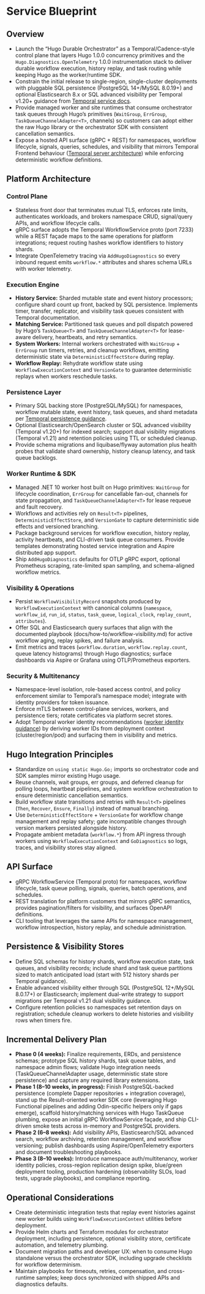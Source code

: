# Service Blueprint

## Overview

- Launch the “Hugo Durable Orchestrator” as a Temporal/Cadence-style control plane that layers Hugo 1.0.0 concurrency primitives and the `Hugo.Diagnostics.OpenTelemetry` 1.0.0 instrumentation stack to deliver durable workflow execution, history replay, and task routing while keeping Hugo as the worker/runtime SDK.
- Constrain the initial release to single-region, single-cluster deployments with pluggable SQL persistence (PostgreSQL 14+/MySQL 8.0.19+) and optional Elasticsearch 8.x or SQL advanced visibility per Temporal v1.20+ guidance from [Temporal service docs](https://docs.temporal.io/temporal-service).
- Provide managed worker and site runtimes that consume orchestrator task queues through Hugo’s primitives (`WaitGroup`, `ErrGroup`, `TaskQueueChannelAdapter<T>`, channels) so customers can adopt either the raw Hugo library or the orchestrator SDK with consistent cancellation semantics.
- Expose a hosted API surface (gRPC + REST) for namespaces, workflow lifecycle, signals, queries, schedules, and visibility that mirrors Temporal Frontend behaviour ([Temporal server architecture](https://docs.temporal.io/temporal-service/temporal-server)) while enforcing deterministic workflow definitions.

## Platform Architecture

### Control Plane

- Stateless front door that terminates mutual TLS, enforces rate limits, authenticates workloads, and brokers namespace CRUD, signal/query APIs, and workflow lifecycle calls.
- gRPC surface adopts the Temporal WorkflowService proto (port 7233) while a REST façade maps to the same operations for platform integrations; request routing hashes workflow identifiers to history shards.
- Integrate OpenTelemetry tracing via `AddHugoDiagnostics` so every inbound request emits `workflow.*` attributes and shares schema URLs with worker telemetry.

### Execution Engine

- **History Service:** Sharded mutable state and event history processors; configure shard count up front, backed by SQL persistence. Implements timer, transfer, replicator, and visibility task queues consistent with Temporal documentation.
- **Matching Service:** Partitioned task queues and poll dispatch powered by Hugo’s `TaskQueue<T>` and `TaskQueueChannelAdapter<T>` for lease-aware delivery, heartbeats, and retry semantics.
- **System Workers:** Internal workers orchestrated with `WaitGroup` + `ErrGroup` run timers, retries, and cleanup workflows, emitting deterministic state via `DeterministicEffectStore` during replay.
- **Workflow Replay:** Rehydrate workflow state using `WorkflowExecutionContext` and `VersionGate` to guarantee deterministic replays when workers reschedule tasks.

### Persistence Layer

- Primary SQL backing store (PostgreSQL/MySQL) for namespaces, workflow mutable state, event history, task queues, and shard metadata per [Temporal persistence guidance](https://docs.temporal.io/temporal-service/persistence).
- Optional Elasticsearch/OpenSearch cluster or SQL advanced visibility (Temporal v1.20+) for indexed search; support dual visibility migrations (Temporal v1.21) and retention policies using TTL or scheduled cleanup.
- Provide schema migrations and liquibase/flyway automation plus health probes that validate shard ownership, history cleanup latency, and task queue backlogs.

### Worker Runtime & SDK

- Managed .NET 10 worker host built on Hugo primitives: `WaitGroup` for lifecycle coordination, `ErrGroup` for cancellable fan-out, channels for state propagation, and `TaskQueueChannelAdapter<T>` for lease requeue and fault recovery.
- Workflows and activities rely on `Result<T>` pipelines, `DeterministicEffectStore`, and `VersionGate` to capture deterministic side effects and versioned branching.
- Package background services for workflow execution, history replay, activity heartbeats, and CLI-driven task queue consumers. Provide templates demonstrating hosted service integration and Aspire distributed app support.
- Ship `AddHugoDiagnostics` defaults for OTLP gRPC export, optional Prometheus scraping, rate-limited span sampling, and schema-aligned workflow metrics.

### Visibility & Operations

- Persist `WorkflowVisibilityRecord` snapshots produced by `WorkflowExecutionContext` with canonical columns (`namespace`, `workflow_id`, `run_id`, `status`, `task_queue`, `logical_clock`, `replay_count`, `attributes`).
- Offer SQL and Elasticsearch query surfaces that align with the documented playbook (docs/how-to/workflow-visibility.md) for active workflow aging, replay spikes, and failure analysis.
- Emit metrics and traces (`workflow.duration`, `workflow.replay.count`, queue latency histograms) through Hugo diagnostics; surface dashboards via Aspire or Grafana using OTLP/Prometheus exporters.

### Security & Multitenancy

- Namespace-level isolation, role-based access control, and policy enforcement similar to Temporal’s namespace model; integrate with identity providers for token issuance.
- Enforce mTLS between control-plane services, workers, and persistence tiers; rotate certificates via platform secret stores.
- Adopt Temporal worker identity recommendations ([worker identity guidance](https://docs.temporal.io/workers)) by deriving worker IDs from deployment context (cluster/region/pod) and surfacing them in visibility and metrics.

## Hugo Integration Principles

- Standardize on `using static Hugo.Go;` imports so orchestrator code and SDK samples mirror existing Hugo usage.
- Reuse channels, wait groups, err groups, and deferred cleanup for polling loops, heartbeat pipelines, and system workflow orchestration to ensure deterministic cancellation semantics.
- Build workflow state transitions and retries with `Result<T>` pipelines (`Then`, `Recover`, `Ensure`, `Finally`) instead of manual branching.
- Use `DeterministicEffectStore` + `VersionGate` for workflow change management and replay safety; gate incompatible changes through version markers persisted alongside history.
- Propagate ambient metadata (`workflow.*`) from API ingress through workers using `WorkflowExecutionContext` and `GoDiagnostics` so logs, traces, and visibility stores stay aligned.

## API Surface

- gRPC WorkflowService (Temporal proto) for namespaces, workflow lifecycle, task queue polling, signals, queries, batch operations, and schedules.
- REST translation for platform customers that mirrors gRPC semantics, provides pagination/filters for visibility, and surfaces OpenAPI definitions.
- CLI tooling that leverages the same APIs for namespace management, workflow introspection, history replay, and schedule administration.

## Persistence & Visibility Stores

- Define SQL schemas for history shards, workflow execution state, task queues, and visibility records; include shard and task queue partitions sized to match anticipated load (start with 512 history shards per Temporal guidance).
- Enable advanced visibility either through SQL (PostgreSQL 12+/MySQL 8.0.17+) or Elasticsearch; implement dual-write strategy to support migrations per Temporal v1.21 dual visibility guidance.
- Configure retention policies so namespaces set retention days on registration; schedule cleanup workers to delete histories and visibility rows when timers fire.

## Incremental Delivery Plan

- **Phase 0 (4 weeks):** Finalize requirements, ERDs, and persistence schemas; prototype SQL history shards, task queue tables, and namespace admin flows; validate Hugo integration needs (TaskQueueChannelAdapter usage, deterministic state store persistence) and capture any required library extensions.
- **Phase 1 (8–10 weeks, in progress):** Finish PostgreSQL-backed persistence (complete Dapper repositories + integration coverage), stand up the Result-oriented worker SDK core (leveraging Hugo Functional pipelines and adding Odin-specific helpers only if gaps emerge), scaffold history/matching services with Hugo TaskQueue plumbing, expose an initial gRPC WorkflowService façade, and ship CLI-driven smoke tests across in-memory and PostgreSQL providers.
- **Phase 2 (6–8 weeks):** Add visibility APIs, Elasticsearch/SQL advanced search, workflow archiving, retention management, and workflow versioning; publish dashboards using Aspire/OpenTelemetry exporters and document troubleshooting playbooks.
- **Phase 3 (8–10 weeks):** Introduce namespace auth/multitenancy, worker identity policies, cross-region replication design spike, blue/green deployment tooling, production hardening (observability SLOs, load tests, upgrade playbooks), and compliance reporting.

## Operational Considerations

- Create deterministic integration tests that replay event histories against new worker builds using `WorkflowExecutionContext` utilities before deployment.
- Provide Helm charts and Terraform modules for orchestrator deployment, including persistence, optional visibility store, certificate automation, and telemetry plumbing.
- Document migration paths and developer UX: when to consume Hugo standalone versus the orchestrator SDK, including upgrade checklists for workflow determinism.
- Maintain playbooks for timeouts, retries, compensation, and cross-runtime samples; keep docs synchronized with shipped APIs and diagnostics defaults.
